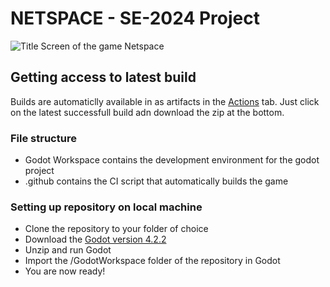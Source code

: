 # NETSPACE - SE-2024 Project

![Title Screen of the game Netspace](https://github.com/BcubeStudios/SE-2024-Tracking/blob/main/Documents/netspace-title-screen.png)

## Getting access to latest build
Builds are automaticlly available in as artifacts in the [Actions](https://github.com/BcubeStudios/SE-2024-Code/actions) tab. Just click on the latest successfull build adn download the zip at the bottom.

### File structure
- Godot Workspace contains the development environment for the godot project
- .github contains the CI script that automatically builds the game

### Setting up repository on local machine
- Clone the repository to your folder of choice
- Download the [Godot version 4.2.2](https://github.com/godotengine/godot/releases/download/4.2.2-stable/Godot_v4.2.2-stable_win64.exe.zip)
- Unzip and run Godot
- Import the /GodotWorkspace folder of the repository in Godot
- You are now ready!

